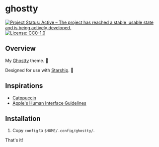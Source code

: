 # ghostty

<!-- badges: start -->
[![Project Status: Active – The project has reached a stable, usable state and is being actively developed.](https://img.shields.io/badge/Repo%20Status-Active-10D810.svg)](https://www.repostatus.org/#active)
[![License: CC0-1.0](https://img.shields.io/badge/License-CC0_1.0-lightgrey.svg)](http://creativecommons.org/publicdomain/zero/1.0/)
<!-- badges: end -->

## Overview

My [Ghostty](https://ghostty.org/) theme. 👻

Designed for use with [Starship](https://github.com/danielvartan/starship). 🚀

## Inspirations

- [Catppuccin](https://catppuccin.com/)
- [Apple's Human Interface Guidelines](https://developer.apple.com/design/human-interface-guidelines/)

## Installation

1. Copy `config` to `$HOME/.config/ghostty/`.

That's it!

